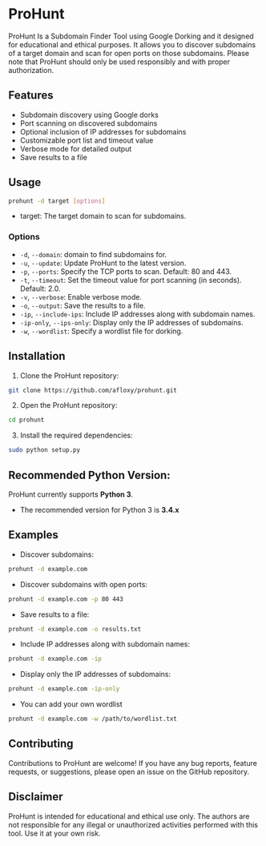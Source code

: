 # ProHunt
ProHunt Is a Subdomain Finder Tool using Google Dorking and it designed for educational and ethical purposes. It allows you to discover subdomains of a target domain and scan for open ports on those subdomains. Please note that ProHunt should only be used responsibly and with proper authorization.

## Features

- Subdomain discovery using Google dorks
- Port scanning on discovered subdomains
- Optional inclusion of IP addresses for subdomains
- Customizable port list and timeout value
- Verbose mode for detailed output
- Save results to a file

## Usage

```bash
prohunt -d target [options]
```

- target: The target domain to scan for subdomains.

### Options

- `-d`, `--domain`: domain to find subdomains for.
- `-u`, `--update`: Update ProHunt to the latest version.
- `-p`, `--ports`: Specify the TCP ports to scan. Default: 80 and 443.
- `-t`, `--timeout`: Set the timeout value for port scanning (in seconds). Default: 2.0.
- `-v`, `--verbose`: Enable verbose mode.
- `-o`, `--output`: Save the results to a file.
- `-ip`, `--include-ips`: Include IP addresses along with subdomain names.
- `-ip-only`, `--ips-only`: Display only the IP addresses of subdomains.
- `-w`, `--wordlist`: Specify a wordlist file for dorking.

## Installation

1. Clone the ProHunt repository:

```bash
git clone https://github.com/afloxy/prohunt.git
```
2. Open the ProHunt repository:

```bash
cd prohunt
```

3. Install the required dependencies:

```bash
sudo python setup.py 
```
## Recommended Python Version:

ProHunt currently supports **Python 3**.

* The recommended version for Python 3 is **3.4.x**
  
## Examples

- Discover subdomains:

```bash
prohunt -d example.com
```
- Discover subdomains with open ports:

```bash
prohunt -d example.com -p 80 443
```
  
- Save results to a file:

```bash
prohunt -d example.com -o results.txt
```

- Include IP addresses along with subdomain names:

```bash
prohunt -d example.com -ip
```

- Display only the IP addresses of subdomains:

```bash
prohunt -d example.com -ip-only
```
- You can add your own wordlist
  
```bash
prohunt -d example.com -w /path/to/wordlist.txt
```

## Contributing

Contributions to ProHunt are welcome! If you have any bug reports, feature requests, or suggestions, please open an issue on the GitHub repository.

## Disclaimer

ProHunt is intended for educational and ethical use only. The authors are not responsible for any illegal or unauthorized activities performed with this tool. Use it at your own risk.

